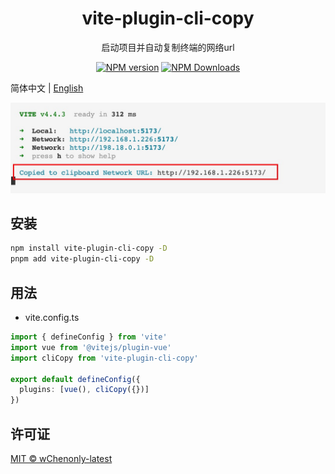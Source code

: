 <h1 align="center">vite-plugin-cli-copy</h1>
<p align="center">启动项目并自动复制终端的网络url</p>

<p align="center">
<a href="https://www.npmjs.com/package/vite-plugin-cli-copy" target="__blank"><img src="https://img.shields.io/npm/v/vite-plugin-cli-copy?color=a1b858&label=" alt="NPM version"></a>
<a href="https://www.npmjs.com/package/vite-plugin-cli-copy" target="__blank"><img alt="NPM Downloads" src="https://img.shields.io/npm/dm/vite-plugin-cli-copy?color=50a36f&label="></a>
</p>

简体中文 | [English](./README.md)

![](./instructions/copy.jpg)

## 安装

```bash
npm install vite-plugin-cli-copy -D
pnpm add vite-plugin-cli-copy -D
```

## 用法

- vite.config.ts

```ts
import { defineConfig } from 'vite'
import vue from '@vitejs/plugin-vue'
import cliCopy from 'vite-plugin-cli-copy'

export default defineConfig({
  plugins: [vue(), cliCopy({})]
})
```

## 许可证

[MIT © wChenonly-latest](./LICENSE)
